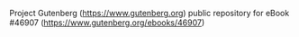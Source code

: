 Project Gutenberg (https://www.gutenberg.org) public repository for eBook #46907 (https://www.gutenberg.org/ebooks/46907)
